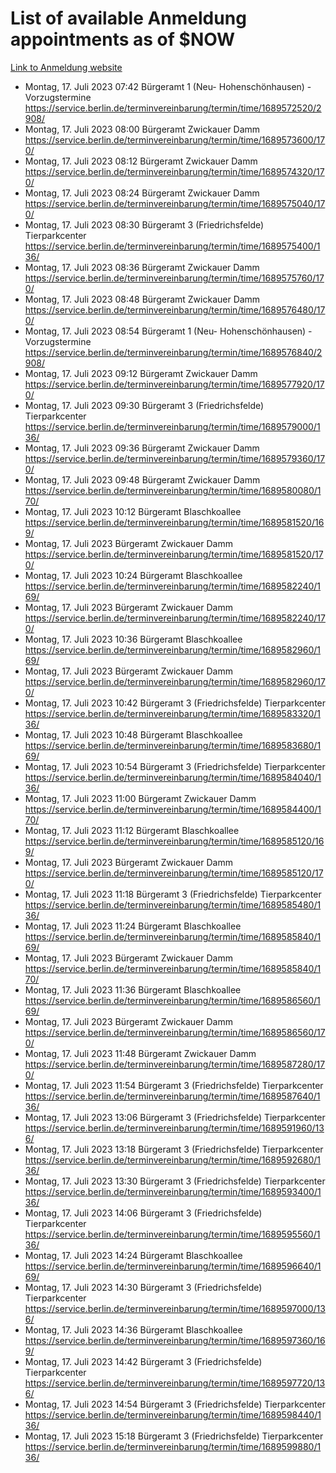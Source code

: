 # List of available Anmeldung appointments as of $NOW
[Link to Anmeldung website](https://service.berlin.de/terminvereinbarung/termin/tag.php?termin=1&anliegen[]=120686&dienstleisterlist=122210,122217,327316,122219,327312,122227,327314,122231,327346,122243,327348,122254,122252,329742,122260,329745,122262,329748,122271,327278,122273,327274,122277,327276,330436,122280,327294,122282,327290,122284,327292,122291,327270,122285,327266,122286,327264,122296,327268,150230,329760,122297,327286,122294,327284,122312,329763,122314,329775,122304,327330,122311,327334,122309,327332,317869,122281,327352,122279,329772,122283,122276,327324,122274,327326,122267,329766,122246,327318,122251,327320,122257,327322,122208,327298,122226,327300&herkunft=http%3A%2F%2Fservice.berlin.de%2Fdienstleistung%2F120686%2F)
- Montag, 17. Juli 2023 07:42 Bürgeramt 1 (Neu- Hohenschönhausen) - Vorzugstermine https://service.berlin.de/terminvereinbarung/termin/time/1689572520/2908/
- Montag, 17. Juli 2023 08:00 Bürgeramt Zwickauer Damm https://service.berlin.de/terminvereinbarung/termin/time/1689573600/170/
- Montag, 17. Juli 2023 08:12 Bürgeramt Zwickauer Damm https://service.berlin.de/terminvereinbarung/termin/time/1689574320/170/
- Montag, 17. Juli 2023 08:24 Bürgeramt Zwickauer Damm https://service.berlin.de/terminvereinbarung/termin/time/1689575040/170/
- Montag, 17. Juli 2023 08:30 Bürgeramt 3 (Friedrichsfelde) Tierparkcenter https://service.berlin.de/terminvereinbarung/termin/time/1689575400/136/
- Montag, 17. Juli 2023 08:36 Bürgeramt Zwickauer Damm https://service.berlin.de/terminvereinbarung/termin/time/1689575760/170/
- Montag, 17. Juli 2023 08:48 Bürgeramt Zwickauer Damm https://service.berlin.de/terminvereinbarung/termin/time/1689576480/170/
- Montag, 17. Juli 2023 08:54 Bürgeramt 1 (Neu- Hohenschönhausen) - Vorzugstermine https://service.berlin.de/terminvereinbarung/termin/time/1689576840/2908/
- Montag, 17. Juli 2023 09:12 Bürgeramt Zwickauer Damm https://service.berlin.de/terminvereinbarung/termin/time/1689577920/170/
- Montag, 17. Juli 2023 09:30 Bürgeramt 3 (Friedrichsfelde) Tierparkcenter https://service.berlin.de/terminvereinbarung/termin/time/1689579000/136/
- Montag, 17. Juli 2023 09:36 Bürgeramt Zwickauer Damm https://service.berlin.de/terminvereinbarung/termin/time/1689579360/170/
- Montag, 17. Juli 2023 09:48 Bürgeramt Zwickauer Damm https://service.berlin.de/terminvereinbarung/termin/time/1689580080/170/
- Montag, 17. Juli 2023 10:12 Bürgeramt Blaschkoallee https://service.berlin.de/terminvereinbarung/termin/time/1689581520/169/
- Montag, 17. Juli 2023  Bürgeramt Zwickauer Damm https://service.berlin.de/terminvereinbarung/termin/time/1689581520/170/
- Montag, 17. Juli 2023 10:24 Bürgeramt Blaschkoallee https://service.berlin.de/terminvereinbarung/termin/time/1689582240/169/
- Montag, 17. Juli 2023  Bürgeramt Zwickauer Damm https://service.berlin.de/terminvereinbarung/termin/time/1689582240/170/
- Montag, 17. Juli 2023 10:36 Bürgeramt Blaschkoallee https://service.berlin.de/terminvereinbarung/termin/time/1689582960/169/
- Montag, 17. Juli 2023  Bürgeramt Zwickauer Damm https://service.berlin.de/terminvereinbarung/termin/time/1689582960/170/
- Montag, 17. Juli 2023 10:42 Bürgeramt 3 (Friedrichsfelde) Tierparkcenter https://service.berlin.de/terminvereinbarung/termin/time/1689583320/136/
- Montag, 17. Juli 2023 10:48 Bürgeramt Blaschkoallee https://service.berlin.de/terminvereinbarung/termin/time/1689583680/169/
- Montag, 17. Juli 2023 10:54 Bürgeramt 3 (Friedrichsfelde) Tierparkcenter https://service.berlin.de/terminvereinbarung/termin/time/1689584040/136/
- Montag, 17. Juli 2023 11:00 Bürgeramt Zwickauer Damm https://service.berlin.de/terminvereinbarung/termin/time/1689584400/170/
- Montag, 17. Juli 2023 11:12 Bürgeramt Blaschkoallee https://service.berlin.de/terminvereinbarung/termin/time/1689585120/169/
- Montag, 17. Juli 2023  Bürgeramt Zwickauer Damm https://service.berlin.de/terminvereinbarung/termin/time/1689585120/170/
- Montag, 17. Juli 2023 11:18 Bürgeramt 3 (Friedrichsfelde) Tierparkcenter https://service.berlin.de/terminvereinbarung/termin/time/1689585480/136/
- Montag, 17. Juli 2023 11:24 Bürgeramt Blaschkoallee https://service.berlin.de/terminvereinbarung/termin/time/1689585840/169/
- Montag, 17. Juli 2023  Bürgeramt Zwickauer Damm https://service.berlin.de/terminvereinbarung/termin/time/1689585840/170/
- Montag, 17. Juli 2023 11:36 Bürgeramt Blaschkoallee https://service.berlin.de/terminvereinbarung/termin/time/1689586560/169/
- Montag, 17. Juli 2023  Bürgeramt Zwickauer Damm https://service.berlin.de/terminvereinbarung/termin/time/1689586560/170/
- Montag, 17. Juli 2023 11:48 Bürgeramt Zwickauer Damm https://service.berlin.de/terminvereinbarung/termin/time/1689587280/170/
- Montag, 17. Juli 2023 11:54 Bürgeramt 3 (Friedrichsfelde) Tierparkcenter https://service.berlin.de/terminvereinbarung/termin/time/1689587640/136/
- Montag, 17. Juli 2023 13:06 Bürgeramt 3 (Friedrichsfelde) Tierparkcenter https://service.berlin.de/terminvereinbarung/termin/time/1689591960/136/
- Montag, 17. Juli 2023 13:18 Bürgeramt 3 (Friedrichsfelde) Tierparkcenter https://service.berlin.de/terminvereinbarung/termin/time/1689592680/136/
- Montag, 17. Juli 2023 13:30 Bürgeramt 3 (Friedrichsfelde) Tierparkcenter https://service.berlin.de/terminvereinbarung/termin/time/1689593400/136/
- Montag, 17. Juli 2023 14:06 Bürgeramt 3 (Friedrichsfelde) Tierparkcenter https://service.berlin.de/terminvereinbarung/termin/time/1689595560/136/
- Montag, 17. Juli 2023 14:24 Bürgeramt Blaschkoallee https://service.berlin.de/terminvereinbarung/termin/time/1689596640/169/
- Montag, 17. Juli 2023 14:30 Bürgeramt 3 (Friedrichsfelde) Tierparkcenter https://service.berlin.de/terminvereinbarung/termin/time/1689597000/136/
- Montag, 17. Juli 2023 14:36 Bürgeramt Blaschkoallee https://service.berlin.de/terminvereinbarung/termin/time/1689597360/169/
- Montag, 17. Juli 2023 14:42 Bürgeramt 3 (Friedrichsfelde) Tierparkcenter https://service.berlin.de/terminvereinbarung/termin/time/1689597720/136/
- Montag, 17. Juli 2023 14:54 Bürgeramt 3 (Friedrichsfelde) Tierparkcenter https://service.berlin.de/terminvereinbarung/termin/time/1689598440/136/
- Montag, 17. Juli 2023 15:18 Bürgeramt 3 (Friedrichsfelde) Tierparkcenter https://service.berlin.de/terminvereinbarung/termin/time/1689599880/136/
